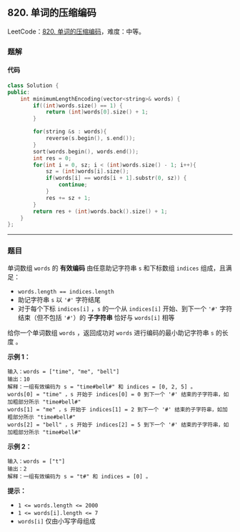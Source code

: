 ## 820. 单词的压缩编码

LeetCode：[820. 单词的压缩编码](https://leetcode.cn/problems/short-encoding-of-words/)，难度：中等。

### 题解

#### 代码

```c++
class Solution {
public:
    int minimumLengthEncoding(vector<string>& words) {
        if((int)words.size() == 1) {
            return (int)words[0].size() + 1;
        }

        for(string &s : words){
            reverse(s.begin(), s.end());
        }
        sort(words.begin(), words.end());
        int res = 0;
        for(int i = 0, sz; i < (int)words.size() - 1; i++){
            sz = (int)words[i].size();
            if(words[i] == words[i + 1].substr(0, sz)) {
                continue;
            }
            res += sz + 1;
        }
        return res + (int)words.back().size() + 1;
    }
};
```



---



### 题目

单词数组 `words` 的 **有效编码** 由任意助记字符串 `s` 和下标数组 `indices` 组成，且满足：

- `words.length == indices.length`
- 助记字符串 `s` 以 `'#'` 字符结尾
- 对于每个下标 `indices[i]` ，`s` 的一个从 `indices[i]` 开始、到下一个 `'#'` 字符结束（但不包括 `'#'`）的 **子字符串** 恰好与 `words[i]` 相等

给你一个单词数组 `words` ，返回成功对 `words` 进行编码的最小助记字符串 `s` 的长度 。

 

**示例 1：**

```
输入：words = ["time", "me", "bell"]
输出：10
解释：一组有效编码为 s = "time#bell#" 和 indices = [0, 2, 5] 。
words[0] = "time" ，s 开始于 indices[0] = 0 到下一个 '#' 结束的子字符串，如加粗部分所示 "time#bell#"
words[1] = "me" ，s 开始于 indices[1] = 2 到下一个 '#' 结束的子字符串，如加粗部分所示 "time#bell#"
words[2] = "bell" ，s 开始于 indices[2] = 5 到下一个 '#' 结束的子字符串，如加粗部分所示 "time#bell#"
```

**示例 2：**

```
输入：words = ["t"]
输出：2
解释：一组有效编码为 s = "t#" 和 indices = [0] 。
```

 

**提示：**

- `1 <= words.length <= 2000`
- `1 <= words[i].length <= 7`
- `words[i]` 仅由小写字母组成


